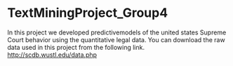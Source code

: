 # TextMiningProject_Group4
In this project we developed predictivemodels of the united states Supreme Court behavior using the quantitative legal data.
You can download the raw data used in this project from the following link.
http://scdb.wustl.edu/data.php
